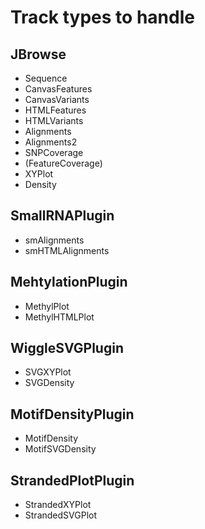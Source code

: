 # Track types to handle
## JBrowse
- Sequence
- CanvasFeatures
- CanvasVariants
- HTMLFeatures
- HTMLVariants
- Alignments
- Alignments2
- SNPCoverage
- (FeatureCoverage)
- XYPlot
- Density

## SmallRNAPlugin
- smAlignments
- smHTMLAlignments

## MehtylationPlugin
- MethylPlot
- MethylHTMLPlot

## WiggleSVGPlugin
- SVGXYPlot
- SVGDensity

## MotifDensityPlugin
- MotifDensity
- MotifSVGDensity

## StrandedPlotPlugin
- StrandedXYPlot
- StrandedSVGPlot